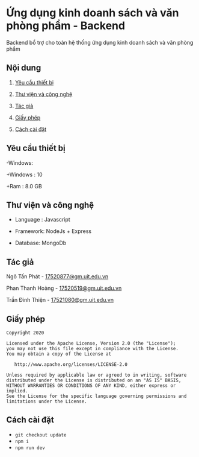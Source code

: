 # Ứng dụng kinh doanh sách và văn phòng phẩm - Backend

Backend bổ trợ cho toàn hệ thống ứng dụng kinh doanh sách và văn phòng phẩm

## Nội dung
   
1. [Yêu cầu thiết bị](#yêu-cầu-thiết-bị)

1. [Thư viện và công nghệ](#thư-viện-và-công-nghệ)

1. [Tác giả](#tác-giả)

1. [Giấy phép](#giấy-phép)

1. [Cách cài đặt](#cách-cài-đặt)

## Yêu cầu thiết bị
-Windows:

   +Windows : 10

   +Ram : 8.0 GB


## Thư viện và công nghệ

- Language : Javascript

- Framework: NodeJs + Express

- Database: MongoDb


## Tác giả
Ngô Tấn Phát - 17520877@gm.uit.edu.vn

Phan Thanh Hoàng - 17520519@gm.uit.edu.vn

Trần Đình Thiện - 17521080@gm.uit.edu.vn

## Giấy phép

    Copyright 2020

    Licensed under the Apache License, Version 2.0 (the "License");
    you may not use this file except in compliance with the License.
    You may obtain a copy of the License at

       http://www.apache.org/licenses/LICENSE-2.0

    Unless required by applicable law or agreed to in writing, software
    distributed under the License is distributed on an "AS IS" BASIS,
    WITHOUT WARRANTIES OR CONDITIONS OF ANY KIND, either express or implied.
    See the License for the specific language governing permissions and
    limitations under the License.

## Cách cài đặt

- `git checkout update`
- `npm i`
- `npm run dev`


